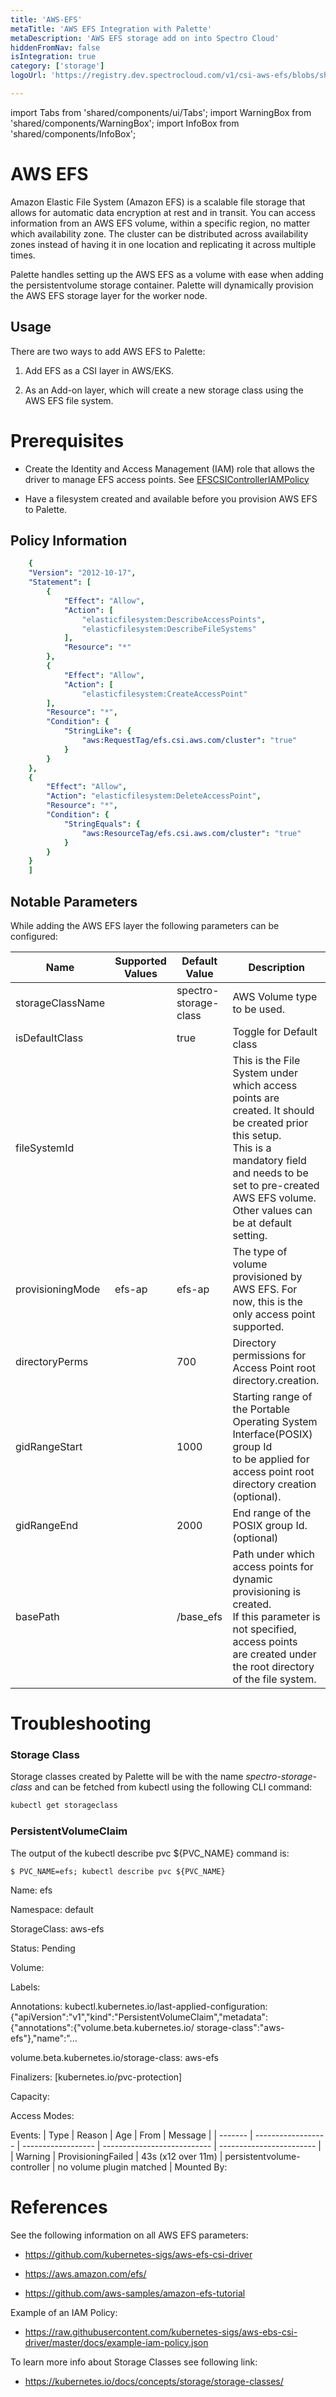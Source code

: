 ```yaml
---
title: 'AWS-EFS'
metaTitle: 'AWS EFS Integration with Palette'
metaDescription: 'AWS EFS storage add on into Spectro Cloud'
hiddenFromNav: false
isIntegration: true
category: ['storage']
logoUrl: 'https://registry.dev.spectrocloud.com/v1/csi-aws-efs/blobs/sha256:5d1eb98bb847489f341beda1407c14442854ab8e5910d0cc8da1a63636057927?type=image/png'

---
```


import Tabs from 'shared/components/ui/Tabs';
import WarningBox from 'shared/components/WarningBox';
import InfoBox from 'shared/components/InfoBox';



# AWS EFS

Amazon Elastic File System (Amazon EFS) is a scalable file storage that allows for automatic data encryption at rest and in transit. You can access information from an AWS EFS volume, within a specific region, no matter which availability zone. The cluster can be distributed across availability zones instead of having it in one location and replicating it across multiple times.

Palette handles setting up the AWS EFS as a volume with ease when adding the persistentvolume storage container. Palette will dynamically provision the AWS EFS storage layer for the worker node. 

## Usage

There are two ways to add AWS EFS to Palette:

1. Add EFS as a CSI layer in AWS/EKS.


2. As an Add-on layer, which will create a new storage class using the AWS EFS file system.


# Prerequisites

- Create the Identity and Access Management (IAM) role that allows the driver to manage EFS access points. See [EFSCSIControllerIAMPolicy](https://aws.amazon.com/blogs/containers/introducing-efs-csi-dynamic-provisioning/)


- Have a filesystem created and available before you provision AWS EFS to Palette.


## Policy Information

```yaml
    {
    "Version": "2012-10-17",
    "Statement": [
        {
            "Effect": "Allow",
            "Action": [
                "elasticfilesystem:DescribeAccessPoints",
                "elasticfilesystem:DescribeFileSystems"
            ],
            "Resource": "*"
        },
        {
            "Effect": "Allow",
            "Action": [
                "elasticfilesystem:CreateAccessPoint"
        ],
        "Resource": "*",
        "Condition": {
            "StringLike": {
                "aws:RequestTag/efs.csi.aws.com/cluster": "true"
            }
        }
    },
    {
        "Effect": "Allow",
        "Action": "elasticfilesystem:DeleteAccessPoint",
        "Resource": "*",
        "Condition": {
            "StringEquals": {
                "aws:ResourceTag/efs.csi.aws.com/cluster": "true"
            }
        }
    }
    ]
```


## Notable Parameters
While adding the AWS EFS layer the following parameters can be configured: 

| Name             | Supported Values | Default Value         | Description                                                                                                                                                                                                                              |
| ---------------- | ---------------- | --------------------- | ---------------------------------------------------------------------------------------------------------------------------------------------------------------------------------------------------------------------------------------- |
| storageClassName |                  | spectro-storage-class | AWS Volume type to be used.                                                                                                                                                                                                              |
| isDefaultClass   |                  | true                  | Toggle for Default class                                                                                                                                                                                                                 |
| fileSystemId     |                  |                       | This is the File System under which access points are created. It should be created prior this setup. <br /> This is a mandatory field and needs to be set to pre-created AWS EFS volume. <br /> Other values can be at default setting. |
| provisioningMode | efs-ap           | efs-ap                | The type of volume provisioned by AWS EFS. For now, this is the <br /> only access point supported.                                                                                                                                      |
| directoryPerms   |                  | 700                   | Directory permissions for Access Point root directory.creation.                                                                                                                                                                          |
| gidRangeStart    |                  | 1000                  | Starting range of the Portable Operating System Interface(POSIX) group Id <br /> to be applied for access point root directory creation (optional).                                                                                      |
| gidRangeEnd      |                  | 2000                  | End range of the POSIX group Id.(optional)                                                                                                                                                                                               |
| basePath         |                  | /base_efs             | Path under which access points for dynamic provisioning is created. <br /> If this parameter is not specified, access points <br /> are created under the root directory of the file system.                                             |


# Troubleshooting

### Storage Class
Storage classes created by Palette will be with the name *spectro-storage-class* and can be fetched from kubectl using the following CLI command:

```bash
kubectl get storageclass
```

### PersistentVolumeClaim

The output of the kubectl describe pvc ${PVC_NAME} command is:

 `$ PVC_NAME=efs; kubectl describe pvc ${PVC_NAME}`


Name:          efs

Namespace:     default

StorageClass:  aws-efs

Status:        Pending

Volume:

Labels:<none>

Annotations:   kubectl.kubernetes.io/last-applied-configuration:
{"apiVersion":"v1","kind":"PersistentVolumeClaim","metadata":{"annotations":{"volume.beta.kubernetes.io/
storage-class":"aws-efs"},"name":"...

volume.beta.kubernetes.io/storage-class: aws-efs

Finalizers:    [kubernetes.io/pvc-protection]

Capacity:

Access Modes:

Events:
| Type    | Reason             | Age                | From                        | Message                  |
| ------- | ------------------ | ------------------ | --------------------------- | ------------------------ |
| Warning | ProvisioningFailed | 43s (x12 over 11m) | persistentvolume-controller | no volume plugin matched |
Mounted By:  <none> </p>



# References

See the following information on all AWS EFS parameters:

- https://github.com/kubernetes-sigs/aws-efs-csi-driver

- https://aws.amazon.com/efs/

- https://github.com/aws-samples/amazon-efs-tutorial



Example of an IAM Policy:

- https://raw.githubusercontent.com/kubernetes-sigs/aws-ebs-csi-driver/master/docs/example-iam-policy.json


To learn more info about Storage Classes see following link:

- https://kubernetes.io/docs/concepts/storage/storage-classes/



